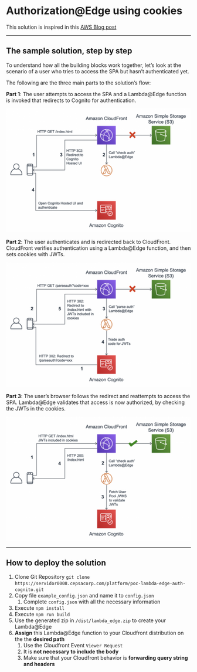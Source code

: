 # Authorization@Edge using cookies

This solution is inspired in this [AWS Blog post](https://aws.amazon.com/es/blogs/networking-and-content-delivery/authorizationedge-using-cookies-protect-your-amazon-cloudfront-content-from-being-downloaded-by-unauthenticated-users/)

---

## The sample solution, step by step
To understand how all the building blocks work together, let’s look at the scenario of a user who tries to access the SPA but hasn’t authenticated yet.

The following are the three main parts to the solution’s flow:

**Part 1**: The user attempts to access the SPA and a Lambda@Edge function is invoked that redirects to Cognito for authentication.

![Auth part 1](/docs/images/part-1.png)

**Part 2**: The user authenticates and is redirected back to CloudFront. CloudFront verifies authentication using a Lambda@Edge function, and then sets cookies with JWTs.

![Auth part 3](/docs/images/part-2.png)

**Part 3**: The user’s browser follows the redirect and reattempts to access the SPA. Lambda@Edge validates that access is now authorized, by checking the JWTs in the cookies.

![Auth part 3](/docs/images/part-3.png)

---

## How to deploy the solution

1. Clone Git Repository
    `git clone https://servidor0008.cepsacorp.com/platform/poc-lambda-edge-auth-cognito.git`
2. Copy file `example_config.json` and name it to `config.json`
    1. Complete `config.json` with all the necessary information
3. Execute `npm install`
4. Execute `npm run build`
5. Use the generated zip in `/dist/lambda_edge.zip` to create your Lambda@Edge
6. **Assign** this Lambda@Edge function to your Cloudfront distribution on the the **desired path**
    1. Use the Cloudfront Event `Viewer Request`
    1. It is **not necessary to include the body**
    1. Make sure that your Cloudfront behavior is **forwarding query string and headers**

